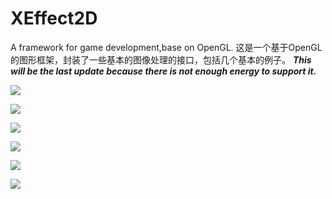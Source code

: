 XEffect2D
=========
A framework for game development,base on OpenGL.
这是一个基于OpenGL的图形框架，封装了一些基本的图像处理的接口，包括几个基本的例子。
*****This will be the last update because there is not enough energy to support it.*****

![](https://github.com/xiajiaonly/XEffect2D/blob/master/summary/pic/exampleWaterFlowGPU.png)

![](https://github.com/xiajiaonly/XEffect2D/blob/master/summary/pic/exampleWaterColorGPU.png)

![](https://github.com/xiajiaonly/XEffect2D/blob/master/summary/pic/example3DShadow.png)

![](https://github.com/xiajiaonly/XEffect2D/blob/master/summary/pic/exampleObjModel.png)

![](https://github.com/xiajiaonly/XEffect2D/blob/master/summary/pic/exampleTF_RFID.png)

![](https://github.com/xiajiaonly/XEffect2D/blob/master/summary/pic/exampleTDCarBox2D.png)
